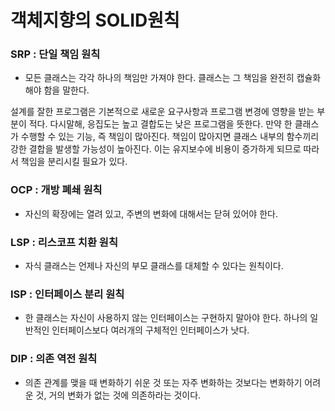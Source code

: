 # 객체지향의 SOLID원칙

### SRP : 단일 책임 원칙
 - 모든 클래스는 각각 하나의 책임만 가져야 한다. 클래스는 그 책임을 완전히 캡슐화해야 함을 말한다.

설계를 잘한 프로그램은 기본적으로 새로운 요구사항과 프로그램 변경에 영향을 받는 부분이 적다. 다시말해, 응집도는 높고 결합도는 낮은 프로그램을 뜻한다. 만약 한 클래스가 수행할 수 있는 기능, 즉 책임이 많아진다. 책임이 많아지면 클래스 내부의 함수끼리 강한 결합을 발생할 가능성이 높아진다. 이는 유지보수에 비용이 증가하게 되므로 따라서 책임을 분리시킬 필요가 있다.

### OCP : 개방 폐쇄 원칙 
 - 자신의 확장에는 열려 있고, 주변의 변화에 대해서는 닫혀 있어야 한다.

### LSP : 리스코프 치환 원칙
 - 자식 클래스는 언제나 자신의 부모 클래스를 대체할 수 있다는 원칙이다.

### ISP : 인터페이스 분리 원칙 
 - 한 클래스는 자신이 사용하지 않는 인터페이스는 구현하지 말아야 한다. 하나의 일반적인 인터페이스보다 여러개의 구체적인 인터페이스가 낫다.

### DIP : 의존 역전 원칙
- 의존 관계를 맺을 때 변화하기 쉬운 것 또는 자주 변화하는 것보다는 변화하기 어려운 것, 거의 변화가 없는 것에 의존하라는 것이다.
